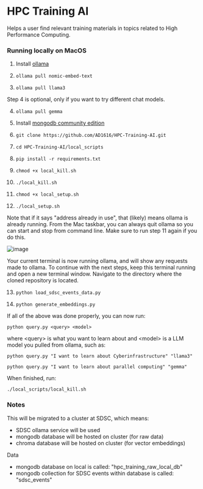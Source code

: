 # HPC Training AI

Helps a user find relevant training materials in topics related to High Performance Computing. 

### Running locally on MacOS

1. Install [ollama](https://ollama.com/)
2. ```
   ollama pull nomic-embed-text
   ```
3. ```
   ollama pull llama3
   ```
   
Step 4 is optional, only if you want to try different chat models.

4. ```
   ollama pull gemma
   ```

5. Install [mongodb community edition](https://www.mongodb.com/try/download/community)

6. ```
   git clone https://github.com/AD1616/HPC-Training-AI.git
   ```
7. ```
   cd HPC-Training-AI/local_scripts
   ```
8. ```
   pip install -r requirements.txt
   ```
9. ```
   chmod +x local_kill.sh
   ```
10. ```
    ./local_kill.sh
    ```
11. ```
    chmod +x local_setup.sh
    ```
12. ```
    ./local_setup.sh
    ```
    
Note that if it says "address already in use", that (likely) means ollama is already running. From the Mac taskbar, you can always quit ollama so you can start and stop from command line. Make sure to run step 11 again if you do this.

![image](https://github.com/AD1616/HPC-Training-AI/assets/64157584/2547e651-3ee8-47bf-ba83-4e4eca0764e9)

Your current terminal is now running ollama, and will show any requests made to ollama. To continue with the next steps, keep this terminal running and open a new terminal window. Navigate to the directory where the cloned repository is located.

13. ```
    python load_sdsc_events_data.py
    ```
14. ```
    python generate_embeddings.py
    ```

If all of the above was done properly, you can now run:

```
python query.py <query> <model>
```

where \<query\> is what you want to learn about and \<model\> is a LLM model you pulled from ollama, such as:

```
python query.py "I want to learn about Cyberinfrastructure" "llama3"
```

```
python query.py "I want to learn about parallel computing" "gemma"
```

When finished, run:

```
./local_scripts/local_kill.sh
```

### Notes

This will be migrated to a cluster at SDSC, which means:
* SDSC ollama service will be used
* mongodb database will be hosted on cluster (for raw data)
* chroma database will be hosted on cluster (for vector embeddings)

Data
* mongodb database on local is called: "hpc_training_raw_local_db"
* mongodb collection for SDSC events within database is called: "sdsc_events"
